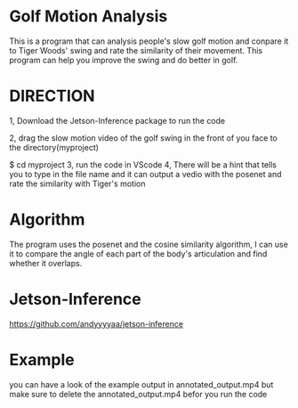 # Golf Motion Analysis
This is a program that can analysis people's slow golf motion and conpare it to Tiger Woods' swing and rate the similarity of their movement. This program can help you improve the swing and do better in golf.
# DIRECTION 
1, Download the Jetson-Inference package to run the code

2, drag the slow motion video of the golf swing in the front of you face to the directory(myproject)

 $ cd myproject 
3, run the code in VScode
4, There will be a hint that tells you to type in the file name and it can output a vedio with the posenet and rate the similarity with Tiger's motion
# Algorithm
The program uses the posenet and the cosine similarity algorithm, I can use it to compare the angle of each part of the body's articulation and find whether it overlaps.
# Jetson-Inference
https://github.com/andyyyyaa/jetson-inference
# Example
you can have a look of the example output in annotated_output.mp4 but make sure to delete the annotated_output.mp4 befor you run the code

